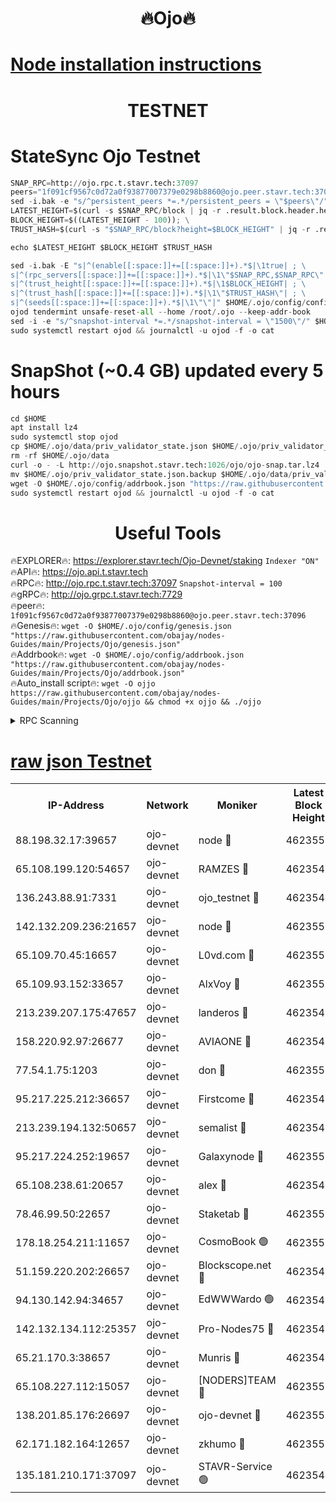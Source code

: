 <h1 align="center"> 🔥Ojo🔥</h1>

[Node installation instructions](https://github.com/obajay/nodes-Guides/tree/main/Projects/Ojo)
=

<h1 align="center"> TESTNET</h1>

# StateSync Ojo Testnet
```python
SNAP_RPC=http://ojo.rpc.t.stavr.tech:37097
peers="1f091cf9567c0d72a0f93877007379e0298b8860@ojo.peer.stavr.tech:37096"
sed -i.bak -e "s/^persistent_peers *=.*/persistent_peers = \"$peers\"/" $HOME/.ojo/config/config.toml
LATEST_HEIGHT=$(curl -s $SNAP_RPC/block | jq -r .result.block.header.height); \
BLOCK_HEIGHT=$((LATEST_HEIGHT - 100)); \
TRUST_HASH=$(curl -s "$SNAP_RPC/block?height=$BLOCK_HEIGHT" | jq -r .result.block_id.hash)

echo $LATEST_HEIGHT $BLOCK_HEIGHT $TRUST_HASH

sed -i.bak -E "s|^(enable[[:space:]]+=[[:space:]]+).*$|\1true| ; \
s|^(rpc_servers[[:space:]]+=[[:space:]]+).*$|\1\"$SNAP_RPC,$SNAP_RPC\"| ; \
s|^(trust_height[[:space:]]+=[[:space:]]+).*$|\1$BLOCK_HEIGHT| ; \
s|^(trust_hash[[:space:]]+=[[:space:]]+).*$|\1\"$TRUST_HASH\"| ; \
s|^(seeds[[:space:]]+=[[:space:]]+).*$|\1\"\"|" $HOME/.ojo/config/config.toml
ojod tendermint unsafe-reset-all --home /root/.ojo --keep-addr-book
sed -i -e "s/^snapshot-interval *=.*/snapshot-interval = \"1500\"/" $HOME/.ojo/config/app.toml
sudo systemctl restart ojod && journalctl -u ojod -f -o cat
```
# SnapShot (~0.4 GB) updated every 5 hours
```python
cd $HOME
apt install lz4
sudo systemctl stop ojod
cp $HOME/.ojo/data/priv_validator_state.json $HOME/.ojo/priv_validator_state.json.backup
rm -rf $HOME/.ojo/data
curl -o - -L http://ojo.snapshot.stavr.tech:1026/ojo/ojo-snap.tar.lz4 | lz4 -c -d - | tar -x -C $HOME/.ojo --strip-components 2
mv $HOME/.ojo/priv_validator_state.json.backup $HOME/.ojo/data/priv_validator_state.json
wget -O $HOME/.ojo/config/addrbook.json "https://raw.githubusercontent.com/obajay/nodes-Guides/main/Projects/Ojo/addrbook.json"
sudo systemctl restart ojod && journalctl -u ojod -f -o cat
```
 <h1 align="center"> Useful Tools</h1>

🔥EXPLORER🔥:        https://explorer.stavr.tech/Ojo-Devnet/staking        `Indexer "ON"` \
🔥API🔥:                     https://ojo.api.t.stavr.tech \
🔥RPC🔥:                    http://ojo.rpc.t.stavr.tech:37097              `Snapshot-interval = 100` \
🔥gRPC🔥:                  http://ojo.grpc.t.stavr.tech:7729 \
🔥peer🔥:                   `1f091cf9567c0d72a0f93877007379e0298b8860@ojo.peer.stavr.tech:37096` \
🔥Genesis🔥:    ```wget -O $HOME/.ojo/config/genesis.json "https://raw.githubusercontent.com/obajay/nodes-Guides/main/Projects/Ojo/genesis.json"``` \
🔥Addrbook🔥:    ```wget -O $HOME/.ojo/config/addrbook.json "https://raw.githubusercontent.com/obajay/nodes-Guides/main/Projects/Ojo/addrbook.json"``` \
🔥Auto_install script🔥: ```wget -O ojjo https://raw.githubusercontent.com/obajay/nodes-Guides/main/Projects/Ojo/ojjo && chmod +x ojjo && ./ojjo```


<details>
<summary>RPC Scanning</summary>

<h2 align="center"> We scan nodes in real time every 4 hours. And we provide the final result of RPC endpoints.
We cannot influence the operation of these nodes in any way. </h2>


```python
If Voting Power is higher than 0 --> then the Node is a validator of the network and may be subject to attack and be a potential threat to the chain.
```
```python
We marked such validators with a red symbol
```

</details>

[raw json Testnet](https://rpc-check.ojot.stavr.tech/ojot/rpc-ojot-result.json)
=


<table><tr><th>IP-Address</th><th>Network</th><th>Moniker</th><th>Latest Block Height</th><th>Earliest Block Height</th><th>Catching Up</th><th>Tx Index</th><th>Voting Power</th><th>Scan Time</th></tr><tr><td>88.198.32.17:39657</td><td>ojo-devnet</td><td>node 🔴</td><td>4623550</td><td>300001</td><td>False</td><td>on</td><td>65654</td><td>2023-12-23T10:52:27.432757352UTC</td></tr><tr><td>65.108.199.120:54657</td><td>ojo-devnet</td><td>RAMZES 🔴</td><td>4623546</td><td>306156</td><td>False</td><td>on</td><td>15420</td><td>2023-12-23T10:52:01.463392202UTC</td></tr><tr><td>136.243.88.91:7331</td><td>ojo-devnet</td><td>ojo_testnet 🔴</td><td>4623547</td><td>308845</td><td>False</td><td>on</td><td>1000</td><td>2023-12-23T10:52:07.644144096UTC</td></tr><tr><td>142.132.209.236:21657</td><td>ojo-devnet</td><td>node 🔴</td><td>4623550</td><td>350001</td><td>False</td><td>on</td><td>1999</td><td>2023-12-23T10:52:25.995978933UTC</td></tr><tr><td>65.109.70.45:16657</td><td>ojo-devnet</td><td>L0vd.com 🔴</td><td>4623551</td><td>695918</td><td>False</td><td>off</td><td>998</td><td>2023-12-23T10:52:31.117029178UTC</td></tr><tr><td>65.109.93.152:33657</td><td>ojo-devnet</td><td>AlxVoy 🔴</td><td>4623550</td><td>2319801</td><td>False</td><td>on</td><td>4536782</td><td>2023-12-23T10:52:25.721519333UTC</td></tr><tr><td>213.239.207.175:47657</td><td>ojo-devnet</td><td>landeros 🔴</td><td>4623549</td><td>2714001</td><td>False</td><td>off</td><td>11083</td><td>2023-12-23T10:52:18.754120027UTC</td></tr><tr><td>158.220.92.97:26677</td><td>ojo-devnet</td><td>AVIAONE 🔴</td><td>4623549</td><td>2754001</td><td>False</td><td>on</td><td>13867</td><td>2023-12-23T10:52:18.380725307UTC</td></tr><tr><td>77.54.1.75:1203</td><td>ojo-devnet</td><td>don 🔴</td><td>4623550</td><td>2906401</td><td>False</td><td>on</td><td>10</td><td>2023-12-23T10:52:27.199938404UTC</td></tr><tr><td>95.217.225.212:36657</td><td>ojo-devnet</td><td>Firstcome 🔴</td><td>4623547</td><td>2985946</td><td>False</td><td>on</td><td>13566</td><td>2023-12-23T10:52:07.301069967UTC</td></tr><tr><td>213.239.194.132:50657</td><td>ojo-devnet</td><td>semalist 🔴</td><td>4623546</td><td>3223522</td><td>False</td><td>on</td><td>19037</td><td>2023-12-23T10:52:01.715315234UTC</td></tr><tr><td>95.217.224.252:19657</td><td>ojo-devnet</td><td>Galaxynode 🔴</td><td>4623551</td><td>3685492</td><td>False</td><td>on</td><td>11888</td><td>2023-12-23T10:52:30.170577728UTC</td></tr><tr><td>65.108.238.61:20657</td><td>ojo-devnet</td><td>alex 🔴</td><td>4623546</td><td>4158001</td><td>False</td><td>on</td><td>11359</td><td>2023-12-23T10:52:01.138080741UTC</td></tr><tr><td>78.46.99.50:22657</td><td>ojo-devnet</td><td>Staketab 🔴</td><td>4623551</td><td>4254801</td><td>False</td><td>on</td><td>1276</td><td>2023-12-23T10:52:31.392801829UTC</td></tr><tr><td>178.18.254.211:11657</td><td>ojo-devnet</td><td>CosmoBook 🟢</td><td>4623550</td><td>4392001</td><td>False</td><td>off</td><td>0</td><td>2023-12-23T10:52:26.799683149UTC</td></tr><tr><td>51.159.220.202:26657</td><td>ojo-devnet</td><td>Blockscope.net 🔴</td><td>4623545</td><td>4425001</td><td>False</td><td>on</td><td>981</td><td>2023-12-23T10:51:58.773919744UTC</td></tr><tr><td>94.130.142.94:34657</td><td>ojo-devnet</td><td>EdWWWardo 🟢</td><td>4623549</td><td>4438946</td><td>False</td><td>on</td><td>0</td><td>2023-12-23T10:52:21.205530443UTC</td></tr><tr><td>142.132.134.112:25357</td><td>ojo-devnet</td><td>Pro-Nodes75 🔴</td><td>4623546</td><td>4523546</td><td>False</td><td>on</td><td>24651</td><td>2023-12-23T10:52:04.339062418UTC</td></tr><tr><td>65.21.170.3:38657</td><td>ojo-devnet</td><td>Munris 🔴</td><td>4623547</td><td>4523547</td><td>False</td><td>off</td><td>20123</td><td>2023-12-23T10:52:06.830626401UTC</td></tr><tr><td>65.108.227.112:15057</td><td>ojo-devnet</td><td>[NODERS]TEAM 🔴</td><td>4623551</td><td>4523551</td><td>False</td><td>off</td><td>9999</td><td>2023-12-23T10:52:30.494769280UTC</td></tr><tr><td>138.201.85.176:26697</td><td>ojo-devnet</td><td>ojo-devnet 🔴</td><td>4623551</td><td>4523551</td><td>False</td><td>on</td><td>1000024000</td><td>2023-12-23T10:52:30.771972592UTC</td></tr><tr><td>62.171.182.164:12657</td><td>ojo-devnet</td><td>zkhumo 🔴</td><td>4623550</td><td>4616001</td><td>False</td><td>off</td><td>998</td><td>2023-12-23T10:52:26.452838261UTC</td></tr><tr><td>135.181.210.171:37097</td><td>ojo-devnet</td><td>STAVR-Service 🟢</td><td>4623546</td><td>4622001</td><td>False</td><td>on</td><td>0</td><td>2023-12-23T10:52:02.068864872UTC</td></tr></table>